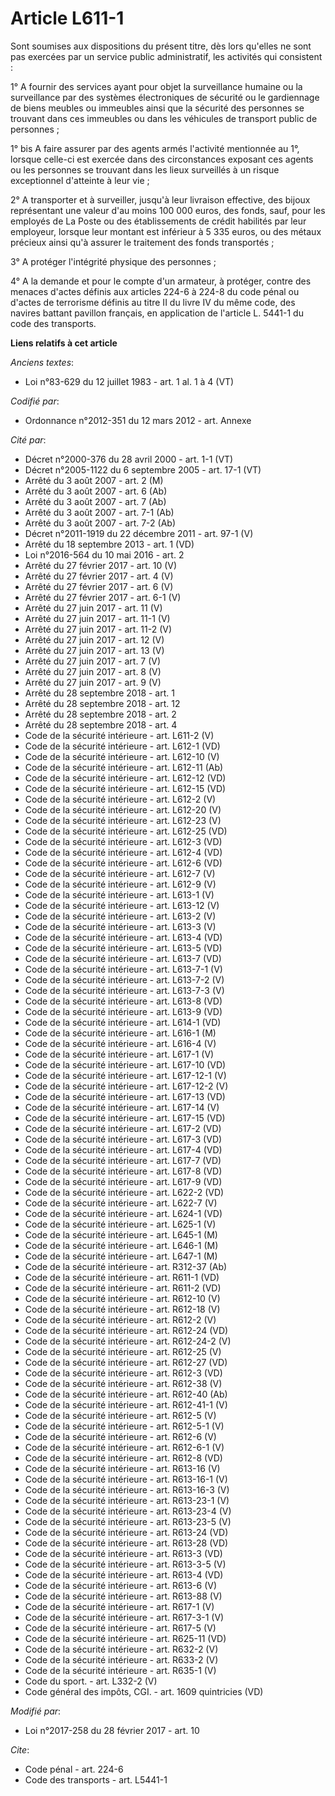 # Article L611-1

Sont soumises aux dispositions du présent titre, dès lors qu'elles ne sont pas exercées par un service public administratif,
les activités qui consistent : 

1° A fournir des services ayant pour objet la surveillance humaine ou la surveillance par des systèmes électroniques de
sécurité ou le gardiennage de biens meubles ou immeubles ainsi que la sécurité des personnes se trouvant dans ces immeubles
ou dans les véhicules de transport public de personnes ; 

1° bis A faire assurer par des agents armés l'activité mentionnée au 1°, lorsque celle-ci est exercée dans des circonstances
exposant ces agents ou les personnes se trouvant dans les lieux surveillés à un risque exceptionnel d'atteinte à leur vie ;

2° A transporter et à surveiller, jusqu'à leur livraison effective, des bijoux représentant une valeur d'au moins 100 000
euros, des fonds, sauf, pour les employés de La Poste ou des établissements de crédit habilités par leur employeur, lorsque
leur montant est inférieur à 5 335 euros, ou des métaux précieux ainsi qu'à assurer le traitement des fonds transportés ; 

3° A protéger l'intégrité physique des personnes ; 

4° A la demande et pour le compte d'un armateur, à protéger, contre des menaces d'actes définis aux articles 224-6 à 224-8 du
code pénal ou d'actes de terrorisme définis au titre II du livre IV du même code, des navires battant pavillon français, en
application de l'article L. 5441-1 du code des transports.

**Liens relatifs à cet article**

_Anciens textes_:

  - Loi n°83-629 du 12 juillet 1983 - art. 1 al. 1 à 4 (VT)

_Codifié par_:

  - Ordonnance n°2012-351 du 12 mars 2012 - art. Annexe

_Cité par_:

  - Décret n°2000-376 du 28 avril 2000 - art. 1-1 (VT)
  - Décret n°2005-1122 du 6 septembre 2005 - art. 17-1 (VT)
  - Arrêté du 3 août 2007 - art. 2 (M)
  - Arrêté du 3 août 2007 - art. 6 (Ab)
  - Arrêté du 3 août 2007 - art. 7 (Ab)
  - Arrêté du 3 août 2007 - art. 7-1 (Ab)
  - Arrêté du 3 août 2007 - art. 7-2 (Ab)
  - Décret n°2011-1919 du 22 décembre 2011 - art. 97-1 (V)
  - Arrêté du 18 septembre 2013 - art. 1 (VD)
  - Loi n°2016-564 du 10 mai 2016 - art. 2
  - Arrêté du 27 février 2017 - art. 10 (V)
  - Arrêté du 27 février 2017 - art. 4 (V)
  - Arrêté du 27 février 2017 - art. 6 (V)
  - Arrêté du 27 février 2017 - art. 6-1 (V)
  - Arrêté du 27 juin 2017 - art. 11 (V)
  - Arrêté du 27 juin 2017 - art. 11-1 (V)
  - Arrêté du 27 juin 2017 - art. 11-2 (V)
  - Arrêté du 27 juin 2017 - art. 12 (V)
  - Arrêté du 27 juin 2017 - art. 13 (V)
  - Arrêté du 27 juin 2017 - art. 7 (V)
  - Arrêté du 27 juin 2017 - art. 8 (V)
  - Arrêté du 27 juin 2017 - art. 9 (V)
  - Arrêté du 28 septembre 2018 - art. 1
  - Arrêté du 28 septembre 2018 - art. 12
  - Arrêté du 28 septembre 2018 - art. 2
  - Arrêté du 28 septembre 2018 - art. 4
  - Code de la sécurité intérieure - art. L611-2 (V)
  - Code de la sécurité intérieure - art. L612-1 (VD)
  - Code de la sécurité intérieure - art. L612-10 (V)
  - Code de la sécurité intérieure - art. L612-11 (Ab)
  - Code de la sécurité intérieure - art. L612-12 (VD)
  - Code de la sécurité intérieure - art. L612-15 (VD)
  - Code de la sécurité intérieure - art. L612-2 (V)
  - Code de la sécurité intérieure - art. L612-20 (V)
  - Code de la sécurité intérieure - art. L612-23 (V)
  - Code de la sécurité intérieure - art. L612-25 (VD)
  - Code de la sécurité intérieure - art. L612-3 (VD)
  - Code de la sécurité intérieure - art. L612-4 (VD)
  - Code de la sécurité intérieure - art. L612-6 (VD)
  - Code de la sécurité intérieure - art. L612-7 (V)
  - Code de la sécurité intérieure - art. L612-9 (V)
  - Code de la sécurité intérieure - art. L613-1 (V)
  - Code de la sécurité intérieure - art. L613-12 (V)
  - Code de la sécurité intérieure - art. L613-2 (V)
  - Code de la sécurité intérieure - art. L613-3 (V)
  - Code de la sécurité intérieure - art. L613-4 (VD)
  - Code de la sécurité intérieure - art. L613-5 (VD)
  - Code de la sécurité intérieure - art. L613-7 (VD)
  - Code de la sécurité intérieure - art. L613-7-1 (V)
  - Code de la sécurité intérieure - art. L613-7-2 (V)
  - Code de la sécurité intérieure - art. L613-7-3 (V)
  - Code de la sécurité intérieure - art. L613-8 (VD)
  - Code de la sécurité intérieure - art. L613-9 (VD)
  - Code de la sécurité intérieure - art. L614-1 (VD)
  - Code de la sécurité intérieure - art. L616-1 (M)
  - Code de la sécurité intérieure - art. L616-4 (V)
  - Code de la sécurité intérieure - art. L617-1 (V)
  - Code de la sécurité intérieure - art. L617-10 (VD)
  - Code de la sécurité intérieure - art. L617-12-1 (V)
  - Code de la sécurité intérieure - art. L617-12-2 (V)
  - Code de la sécurité intérieure - art. L617-13 (VD)
  - Code de la sécurité intérieure - art. L617-14 (V)
  - Code de la sécurité intérieure - art. L617-15 (VD)
  - Code de la sécurité intérieure - art. L617-2 (VD)
  - Code de la sécurité intérieure - art. L617-3 (VD)
  - Code de la sécurité intérieure - art. L617-4 (VD)
  - Code de la sécurité intérieure - art. L617-7 (VD)
  - Code de la sécurité intérieure - art. L617-8 (VD)
  - Code de la sécurité intérieure - art. L617-9 (VD)
  - Code de la sécurité intérieure - art. L622-2 (VD)
  - Code de la sécurité intérieure - art. L622-7 (V)
  - Code de la sécurité intérieure - art. L624-1 (VD)
  - Code de la sécurité intérieure - art. L625-1 (V)
  - Code de la sécurité intérieure - art. L645-1 (M)
  - Code de la sécurité intérieure - art. L646-1 (M)
  - Code de la sécurité intérieure - art. L647-1 (M)
  - Code de la sécurité intérieure - art. R312-37 (Ab)
  - Code de la sécurité intérieure - art. R611-1 (VD)
  - Code de la sécurité intérieure - art. R611-2 (VD)
  - Code de la sécurité intérieure - art. R612-10 (V)
  - Code de la sécurité intérieure - art. R612-18 (V)
  - Code de la sécurité intérieure - art. R612-2 (V)
  - Code de la sécurité intérieure - art. R612-24 (VD)
  - Code de la sécurité intérieure - art. R612-24-2 (V)
  - Code de la sécurité intérieure - art. R612-25 (V)
  - Code de la sécurité intérieure - art. R612-27 (VD)
  - Code de la sécurité intérieure - art. R612-3 (VD)
  - Code de la sécurité intérieure - art. R612-38 (V)
  - Code de la sécurité intérieure - art. R612-40 (Ab)
  - Code de la sécurité intérieure - art. R612-41-1 (V)
  - Code de la sécurité intérieure - art. R612-5 (V)
  - Code de la sécurité intérieure - art. R612-5-1 (V)
  - Code de la sécurité intérieure - art. R612-6 (V)
  - Code de la sécurité intérieure - art. R612-6-1 (V)
  - Code de la sécurité intérieure - art. R612-8 (VD)
  - Code de la sécurité intérieure - art. R613-16 (V)
  - Code de la sécurité intérieure - art. R613-16-1 (V)
  - Code de la sécurité intérieure - art. R613-16-3 (V)
  - Code de la sécurité intérieure - art. R613-23-1 (V)
  - Code de la sécurité intérieure - art. R613-23-4 (V)
  - Code de la sécurité intérieure - art. R613-23-5 (V)
  - Code de la sécurité intérieure - art. R613-24 (VD)
  - Code de la sécurité intérieure - art. R613-28 (VD)
  - Code de la sécurité intérieure - art. R613-3 (VD)
  - Code de la sécurité intérieure - art. R613-3-5 (V)
  - Code de la sécurité intérieure - art. R613-4 (VD)
  - Code de la sécurité intérieure - art. R613-6 (V)
  - Code de la sécurité intérieure - art. R613-88 (V)
  - Code de la sécurité intérieure - art. R617-1 (V)
  - Code de la sécurité intérieure - art. R617-3-1 (V)
  - Code de la sécurité intérieure - art. R617-5 (V)
  - Code de la sécurité intérieure - art. R625-11 (VD)
  - Code de la sécurité intérieure - art. R632-2 (V)
  - Code de la sécurité intérieure - art. R633-2 (V)
  - Code de la sécurité intérieure - art. R635-1 (V)
  - Code du sport. - art. L332-2 (V)
  - Code général des impôts, CGI. - art. 1609 quintricies (VD)

_Modifié par_:

  - Loi n°2017-258 du 28 février 2017 - art. 10

_Cite_:

  - Code pénal - art. 224-6
  - Code des transports - art. L5441-1
